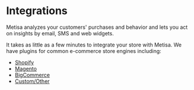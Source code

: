 # Integrations

Metisa analyzes your customers' purchases and behavior and lets you act on insights by email, SMS and web widgets.

It takes as little as a few minutes to integrate your store with Metisa. We have plugins for common e-commerce store engines including:

* [Shopify](integrations/shopify.md)
* [Magento](integrations/magento.md)
* [BigCommerce](integrations/bigcommerce.md)
* [Custom/Other](integrations/custom.md)